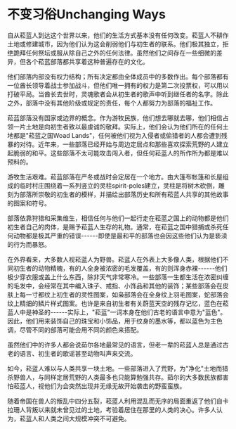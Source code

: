# 不变习俗Unchanging Ways

自从菘蓝人到达这个世界以来，他们的生活方式基本没有任何改变。菘蓝人不耕作土地或修建城市，因为他们认为这会削弱他们与初生者的联系。他们极其独立，拒绝跪拜任何祭坛或服从除自己之外的任何法律。虽然他们之间存在一些细微的差异，但各个菘蓝部落都共享着这种普遍存在的文化。

他们部落内部没有权力结构；所有决定都由全体成员中的多数作出。每个部落都有一位酋长领导着战士参加战斗，但他们唯一拥有的权力是第二次投票权，可以用以打破平局。当酋长去世时，灵魂歌者会从初生者的歌声中听到继任者的名字。除此之外，部落中没有其他阶级或规定的责任，每个人都努力为部落的福祉工作。

菘蓝部落没有国家或边界的概念。作为游牧民族，他们想去哪就去哪，他们相信占领一片土地是向初生者致以最虔诚的敬拜。实际上，他们会认为他们所在的任何土地都是"菘蓝之国Woad
Lands"，任何被他们视为入侵者或偷猎者的人都会遭到残暴的对待。近年来，一些部落已经开始与周边定居点和那些喜欢探索荒野的人建立起脆弱的和平。这些部落不太可能攻击闯入者，但任何菘蓝人的所作所为都是难以预料的。

游牧生活艰难。菘蓝部落在严冬或战时会定居在一个地方。由大篷布帐篷和长屋组成的临时村庄围绕着一系列竖立的灵柱spirit-poles建立，灵柱是将树木砍倒，雕刻为部落所崇敬的初生者的模样，并描绘出部落历史和所有菘蓝人共享的其他故事的图案和符号。

部落依靠狩猎和采集维生，相信任何与他们一起行走在菘蓝之国上的动物都是他们初生者自己的肉体，是赐予菘蓝人生存的礼物。通常，在菘蓝之国中猎捕或杀死任何动物都是极其严重的错误------即使是最和平的部落也会因这些他们认为是亵渎的行为而暴怒。

在外界看来，大多数人视菘蓝人为野兽。菘蓝人在外表上大多像人类，根据他们不同初生者的动物精魄，有的人全身被浓密的毛发覆盖，有的则浑身赤裸------他们极少穿衣服或盖上什么东西，除非天气非常寒冷。一些部落一生都生活在浓密纠缠的毛发中，会经常在其中编入珠子、戒指、小饰品和其他的装饰；某些部落会在皮肤上每一寸都纹上初生者的灵性图案，如枭部落会在全身纹上羽毛图案，蛇部落会纹上精细的鳞片样式图案。也许是来自初生者有关蔚蓝天空的残存记忆，蓝色在菘蓝人中是神圣的------实际上，"菘蓝"一词本身在他们古老的语言中意为"蓝色"。因此，他们用来装饰自己的珠宝和小饰品，用于纹身的墨水等，都以蓝色为主色调，尽管不同的部落可能会用不同的颜色来搭配。

虽然他们中的许多人都会说茹尔各地最常见的语言，但老一辈的菘蓝人总是通过古老的语言、初生者的歌谣甚至动物叫声来交流。

如今，菘蓝人难以与人类共享一块土地。一些部落进入了荒野，为"净化"土地而猎杀野兽人，与同样定居荒野的人类最多也只能算勉强共存。茹尔的大多数民族都害怕菘蓝人，视他们为会突然出现并无缘无故开始袭击的野蛮蛮族。 

随着帝国在兽人的叛乱中四分五裂，菘蓝人利用混乱而无序的局面重返了他们自卡拉珊人背叛以来就未曾见过的土地，考验着居住在那里的人类的决心。许多人认为，菘蓝人和人类之间大规模冲突不可避免。

